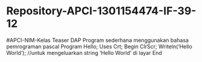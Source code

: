 # Repository-APCI-1301154474-IF-39-12
  #APCI-NIM-Kelas             Teaser DAP             Program sederhana menggunakan bahasa pemrograman pascal
 Program Hello;
        Uses Crt;
        Begin
            ClrScr;
            Writeln(‘Hello World’); //untuk mengeluarkan string ‘Hello World’ di layar
        End
